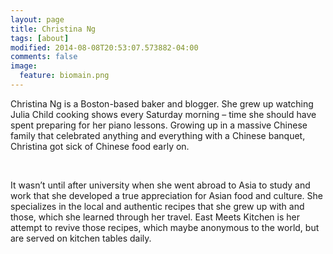 ```yaml
---
layout: page
title: Christina Ng
tags: [about]
modified: 2014-08-08T20:53:07.573882-04:00
comments: false
image:
  feature: biomain.png
---
```


Christina Ng is a Boston-based baker and blogger.  She grew up watching Julia Child cooking shows every Saturday morning – time she should have spent preparing for her piano lessons.  Growing up in a massive Chinese family that celebrated anything and everything with a Chinese banquet, Christina got sick of Chinese food early on.

&nbsp;

It wasn’t until after university when she went abroad to Asia to study and work that she developed a true appreciation for Asian food and culture.  She specializes in the local and authentic recipes that she grew up with and those, which she learned through her travel. East Meets Kitchen is her attempt to revive those recipes, which maybe anonymous to the world, but are served on kitchen tables daily.